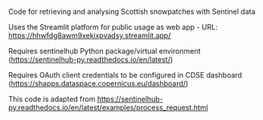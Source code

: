 Code for retrieving and analysing Scottish snowpatches with Sentinel data

Uses the Streamlit platform for public usage as web app - URL: https://hhwfdg8awm9xekixpvadsy.streamlit.app/

Requires sentinelhub Python package/virtual environment (https://sentinelhub-py.readthedocs.io/en/latest/)

Requires OAuth client credentials to be configured in CDSE dashboard (https://shapps.dataspace.copernicus.eu/dashboard/)

This code is adapted from https://sentinelhub-py.readthedocs.io/en/latest/examples/process_request.html
